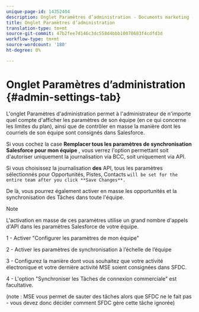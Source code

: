 ```yaml
---
unique-page-id: 14352404
description: Onglet Paramètres d’administration - Documents marketing - Documentation du produit
title: Onglet Paramètres d’administration
translation-type: tm+mt
source-git-commit: 47b2fee7d146c3dc558d4bbb10070683f4cdfd3d
workflow-type: tm+mt
source-wordcount: '180'
ht-degree: 0%

---
```



# Onglet Paramètres d’administration {#admin-settings-tab}

L&#39;onglet Paramètres d&#39;administration permet à l&#39;administrateur de n&#39;importe quel compte d&#39;afficher les paramètres de son équipe (en ce qui concerne les limites du plan), ainsi que de contrôler en masse la manière dont les courriels de son équipe sont consignés dans Salesforce.

Si vous cochez la case **Remplacer tous les paramètres de synchronisation Salesforce pour mon équipe** , vous verrez l&#39;option permettant soit d&#39;autoriser uniquement la journalisation via BCC, soit uniquement via API.

Si vous choisissez la journalisation **des** API, tous les paramètres sélectionnés pour Opportunités, Pistes, Contacts `will be set for the entire team after you click **Save Changes**.`

De là, vous pourrez également activer en masse les opportunités et la synchronisation des Tâches dans toute l&#39;équipe.

>[!NOTE]
>
>L&#39;activation en masse de ces paramètres utilise un grand nombre d&#39;appels d&#39;API dans les paramètres Salesforce de votre équipe.

1 - Activer &quot;Configurer les paramètres de mon équipe&quot;

2 - Activer les paramètres de synchronisation à l’échelle de l’équipe

3 - Configurez la manière dont vous souhaitez que votre activité électronique et votre dernière activité MSE soient consignées dans SFDC.

4 - L&#39;option &quot;Synchroniser les Tâches de connexion commerciale&quot; est facultative.

(note : MSE vous permet de sauter des tâches alors que SFDC ne le fait pas - vous devez donc décider comment SFDC gère cette tâche ignorée)
